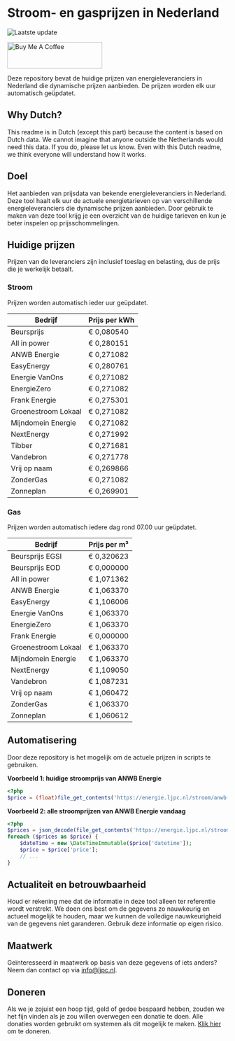 # Stroom- en gasprijzen in Nederland

![Laatste update](https://img.shields.io/badge/laatste%20update-2023--12--27%2009%3A00%20CET-brightgreen)

<a href="https://www.buymeacoffee.com/Lars-" target="_blank"><img src="https://cdn.buymeacoffee.com/buttons/v2/default-orange.png" alt="Buy Me A Coffee" height="60" style="height: 60px !important;width: 217px !important;" ></a>

Deze repository bevat de huidige prijzen van energieleveranciers in Nederland die dynamische prijzen aanbieden. De prijzen worden elk uur automatisch geüpdatet.

## Why Dutch?

This readme is in Dutch (except this part) because the content is based on Dutch data. We cannot imagine that anyone outside the Netherlands would need this data. If you do, please let us know. Even with this Dutch readme, we think
everyone will understand how it works.

## Doel

Het aanbieden van prijsdata van bekende energieleveranciers in Nederland. Deze tool haalt elk uur de actuele energietarieven op van verschillende energieleveranciers die dynamische prijzen aanbieden. Door gebruik te maken van deze tool
krijg je een overzicht van de huidige tarieven en kun je beter inspelen op prijsschommelingen.

## Huidige prijzen

Prijzen van de leveranciers zijn inclusief toeslag en belasting, dus de prijs die je werkelijk betaalt.

### Stroom

Prijzen worden automatisch ieder uur geüpdatet.

 Bedrijf | Prijs per kWh 
---------|---------------
Beursprijs | € 0,080540
All in power | € 0,280151
ANWB Energie | € 0,271082
EasyEnergy | € 0,280761
Energie VanOns | € 0,271082
EnergieZero | € 0,271082
Frank Energie | € 0,275301
Groenestroom Lokaal | € 0,271082
Mijndomein Energie | € 0,271082
NextEnergy | € 0,271992
Tibber | € 0,271681
Vandebron | € 0,271778
Vrij op naam | € 0,269866
ZonderGas | € 0,271082
Zonneplan | € 0,269901


### Gas

Prijzen worden automatisch iedere dag rond 07.00 uur geüpdatet.

 Bedrijf | Prijs per m³ 
---------|--------------
Beursprijs EGSI | € 0,320623
Beursprijs EOD | € 0,000000
All in power | € 1,071362
ANWB Energie | € 1,063370
EasyEnergy | € 1,106006
Energie VanOns | € 1,063370
EnergieZero | € 1,063370
Frank Energie | € 0,000000
Groenestroom Lokaal | € 1,063370
Mijndomein Energie | € 1,063370
NextEnergy | € 1,109050
Vandebron | € 1,087231
Vrij op naam | € 1,060472
ZonderGas | € 1,063370
Zonneplan | € 1,060612


## Automatisering

Door deze repository is het mogelijk om de actuele prijzen in scripts te gebruiken.

**Voorbeeld 1: huidige stroomprijs van ANWB Energie**

```php
<?php
$price = (float)file_get_contents('https://energie.ljpc.nl/stroom/anwb-energie-nu.txt');

```

**Voorbeeld 2: alle stroomprijzen van ANWB Energie vandaag**

```php
<?php
$prices = json_decode(file_get_contents('https://energie.ljpc.nl/stroom/all-in-power-vandaag.json'),true);
foreach ($prices as $price) {
    $dateTime = new \DateTimeImmutable($price['datetime']);
    $price = $price['price'];
    // ...
}
```

## Actualiteit en betrouwbaarheid

Houd er rekening mee dat de informatie in deze tool alleen ter referentie wordt verstrekt. We doen ons best om de gegevens zo nauwkeurig en actueel mogelijk te houden, maar we kunnen de volledige nauwkeurigheid van de gegevens niet
garanderen. Gebruik deze informatie op eigen risico.

## Maatwerk

Geïnteresseerd in maatwerk op basis van deze gegevens of iets anders? Neem dan contact op
via [info@ljpc.nl](mailto:info@ljpc.nl?subject=Energie%20prijzen).

## Doneren

Als we je zojuist een hoop tijd, geld of gedoe bespaard hebben, zouden we het fijn vinden als je zou willen overwegen een
donatie te doen. Alle donaties worden gebruikt om systemen als dit mogelijk te
maken. [Klik hier](https://www.buymeacoffee.com/Lars-) om te doneren.

